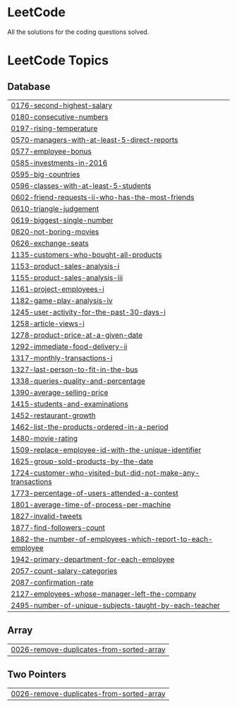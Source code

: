 # LeetCode
All the solutions for the coding questions solved.

<!---LeetCode Topics Start-->
# LeetCode Topics
## Database
|  |
| ------- |
| [0176-second-highest-salary](https://github.com/Palak2506/LeetCode/tree/master/0176-second-highest-salary) |
| [0180-consecutive-numbers](https://github.com/Palak2506/LeetCode/tree/master/0180-consecutive-numbers) |
| [0197-rising-temperature](https://github.com/Palak2506/LeetCode/tree/master/0197-rising-temperature) |
| [0570-managers-with-at-least-5-direct-reports](https://github.com/Palak2506/LeetCode/tree/master/0570-managers-with-at-least-5-direct-reports) |
| [0577-employee-bonus](https://github.com/Palak2506/LeetCode/tree/master/0577-employee-bonus) |
| [0585-investments-in-2016](https://github.com/Palak2506/LeetCode/tree/master/0585-investments-in-2016) |
| [0595-big-countries](https://github.com/Palak2506/LeetCode/tree/master/0595-big-countries) |
| [0596-classes-with-at-least-5-students](https://github.com/Palak2506/LeetCode/tree/master/0596-classes-with-at-least-5-students) |
| [0602-friend-requests-ii-who-has-the-most-friends](https://github.com/Palak2506/LeetCode/tree/master/0602-friend-requests-ii-who-has-the-most-friends) |
| [0610-triangle-judgement](https://github.com/Palak2506/LeetCode/tree/master/0610-triangle-judgement) |
| [0619-biggest-single-number](https://github.com/Palak2506/LeetCode/tree/master/0619-biggest-single-number) |
| [0620-not-boring-movies](https://github.com/Palak2506/LeetCode/tree/master/0620-not-boring-movies) |
| [0626-exchange-seats](https://github.com/Palak2506/LeetCode/tree/master/0626-exchange-seats) |
| [1135-customers-who-bought-all-products](https://github.com/Palak2506/LeetCode/tree/master/1135-customers-who-bought-all-products) |
| [1153-product-sales-analysis-i](https://github.com/Palak2506/LeetCode/tree/master/1153-product-sales-analysis-i) |
| [1155-product-sales-analysis-iii](https://github.com/Palak2506/LeetCode/tree/master/1155-product-sales-analysis-iii) |
| [1161-project-employees-i](https://github.com/Palak2506/LeetCode/tree/master/1161-project-employees-i) |
| [1182-game-play-analysis-iv](https://github.com/Palak2506/LeetCode/tree/master/1182-game-play-analysis-iv) |
| [1245-user-activity-for-the-past-30-days-i](https://github.com/Palak2506/LeetCode/tree/master/1245-user-activity-for-the-past-30-days-i) |
| [1258-article-views-i](https://github.com/Palak2506/LeetCode/tree/master/1258-article-views-i) |
| [1278-product-price-at-a-given-date](https://github.com/Palak2506/LeetCode/tree/master/1278-product-price-at-a-given-date) |
| [1292-immediate-food-delivery-ii](https://github.com/Palak2506/LeetCode/tree/master/1292-immediate-food-delivery-ii) |
| [1317-monthly-transactions-i](https://github.com/Palak2506/LeetCode/tree/master/1317-monthly-transactions-i) |
| [1327-last-person-to-fit-in-the-bus](https://github.com/Palak2506/LeetCode/tree/master/1327-last-person-to-fit-in-the-bus) |
| [1338-queries-quality-and-percentage](https://github.com/Palak2506/LeetCode/tree/master/1338-queries-quality-and-percentage) |
| [1390-average-selling-price](https://github.com/Palak2506/LeetCode/tree/master/1390-average-selling-price) |
| [1415-students-and-examinations](https://github.com/Palak2506/LeetCode/tree/master/1415-students-and-examinations) |
| [1452-restaurant-growth](https://github.com/Palak2506/LeetCode/tree/master/1452-restaurant-growth) |
| [1462-list-the-products-ordered-in-a-period](https://github.com/Palak2506/LeetCode/tree/master/1462-list-the-products-ordered-in-a-period) |
| [1480-movie-rating](https://github.com/Palak2506/LeetCode/tree/master/1480-movie-rating) |
| [1509-replace-employee-id-with-the-unique-identifier](https://github.com/Palak2506/LeetCode/tree/master/1509-replace-employee-id-with-the-unique-identifier) |
| [1625-group-sold-products-by-the-date](https://github.com/Palak2506/LeetCode/tree/master/1625-group-sold-products-by-the-date) |
| [1724-customer-who-visited-but-did-not-make-any-transactions](https://github.com/Palak2506/LeetCode/tree/master/1724-customer-who-visited-but-did-not-make-any-transactions) |
| [1773-percentage-of-users-attended-a-contest](https://github.com/Palak2506/LeetCode/tree/master/1773-percentage-of-users-attended-a-contest) |
| [1801-average-time-of-process-per-machine](https://github.com/Palak2506/LeetCode/tree/master/1801-average-time-of-process-per-machine) |
| [1827-invalid-tweets](https://github.com/Palak2506/LeetCode/tree/master/1827-invalid-tweets) |
| [1877-find-followers-count](https://github.com/Palak2506/LeetCode/tree/master/1877-find-followers-count) |
| [1882-the-number-of-employees-which-report-to-each-employee](https://github.com/Palak2506/LeetCode/tree/master/1882-the-number-of-employees-which-report-to-each-employee) |
| [1942-primary-department-for-each-employee](https://github.com/Palak2506/LeetCode/tree/master/1942-primary-department-for-each-employee) |
| [2057-count-salary-categories](https://github.com/Palak2506/LeetCode/tree/master/2057-count-salary-categories) |
| [2087-confirmation-rate](https://github.com/Palak2506/LeetCode/tree/master/2087-confirmation-rate) |
| [2127-employees-whose-manager-left-the-company](https://github.com/Palak2506/LeetCode/tree/master/2127-employees-whose-manager-left-the-company) |
| [2495-number-of-unique-subjects-taught-by-each-teacher](https://github.com/Palak2506/LeetCode/tree/master/2495-number-of-unique-subjects-taught-by-each-teacher) |
## Array
|  |
| ------- |
| [0026-remove-duplicates-from-sorted-array](https://github.com/Palak2506/LeetCode/tree/master/0026-remove-duplicates-from-sorted-array) |
## Two Pointers
|  |
| ------- |
| [0026-remove-duplicates-from-sorted-array](https://github.com/Palak2506/LeetCode/tree/master/0026-remove-duplicates-from-sorted-array) |
<!---LeetCode Topics End-->
